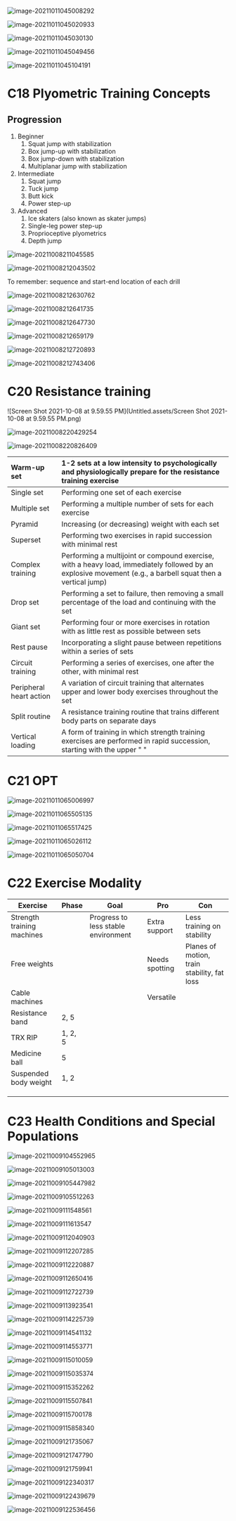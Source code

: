 ![image-20211011045008292](CheatSheet.assets/image-20211011045008292.png)

![image-20211011045020933](CheatSheet.assets/image-20211011045020933.png)

![image-20211011045030130](CheatSheet.assets/image-20211011045030130.png)



![image-20211011045049456](CheatSheet.assets/image-20211011045049456.png)

![image-20211011045104191](CheatSheet.assets/image-20211011045104191.png)

# C18 Plyometric Training Concepts

## Progression

1. Beginner
   1. Squat jump with stabilization
   2. Box jump-up with stabilization
   3. Box jump-down with stabilization
   4. Multiplanar jump with stabilization
2. Intermediate
   1. Squat jump
   2. Tuck jump
   3. Butt kick
   4. Power step-up
3. Advanced
   1. Ice skaters (also known as skater jumps)
   2. Single-leg power step-up
   3. Proprioceptive plyometrics
   4. Depth jump



![image-20211008211045585](Untitled.assets/image-20211008211045585.png)

![image-20211008212043502](Untitled.assets/image-20211008212043502.png)

To remember: sequence and start-end location of each drill

![image-20211008212630762](Untitled.assets/image-20211008212630762.png)

![image-20211008212641735](Untitled.assets/image-20211008212641735.png)

![image-20211008212647730](Untitled.assets/image-20211008212647730.png)

![image-20211008212659179](Untitled.assets/image-20211008212659179.png)

![image-20211008212720893](Untitled.assets/image-20211008212720893.png)

![image-20211008212743406](Untitled.assets/image-20211008212743406.png)

# C20 Resistance training

![Screen Shot 2021-10-08 at 9.59.55 PM](Untitled.assets/Screen Shot 2021-10-08 at 9.59.55 PM.png)

![image-20211008220429254](Untitled.assets/image-20211008220429254.png)

![image-20211008220826409](Untitled.assets/image-20211008220826409.png)

| Warm-up set             | 1-2 sets at a low intensity to psychologically and physiologically prepare for the resistance training exercise |
| :---------------------- | :----------------------------------------------------------- |
| Single set              | Performing one set of each exercise                          |
| Multiple set            | Performing a multiple number of sets for each exercise       |
| Pyramid                 | Increasing (or decreasing) weight with each set              |
| Superset                | Performing two exercises in rapid succession with minimal rest |
| Complex training        | Performing a multijoint or compound exercise, with a heavy load, immediately followed by an explosive movement (e.g., a barbell squat then a vertical jump) |
| Drop set                | Performing a set to failure, then removing a small percentage of the load and continuing with the set |
| Giant set               | Performing four or more exercises in rotation with as little rest as possible between sets |
| Rest pause              | Incorporating a slight pause between repetitions within a series of sets |
| Circuit training        | Performing a series of exercises, one after the other, with minimal rest |
| Peripheral heart action | A variation of circuit training that alternates upper and lower body exercises throughout the set |
| Split routine           | A resistance training routine that trains different body parts on separate days |
| Vertical loading        | A form of training in which strength training exercises are performed in rapid succession, starting with the upper " " |

# C21 OPT

![image-20211011065006997](CheatSheet.assets/image-20211011065006997.png)

![image-20211011065505135](CheatSheet.assets/image-20211011065505135.png)

![image-20211011065517425](CheatSheet.assets/image-20211011065517425.png)



![image-20211011065026112](CheatSheet.assets/image-20211011065026112.png)



![image-20211011065050704](CheatSheet.assets/image-20211011065050704.png)

# C22 Exercise Modality

| Exercise                   | Phase   | Goal                                | Pro            | Con                                         |
| -------------------------- | ------- | ----------------------------------- | -------------- | ------------------------------------------- |
| Strength training machines |         | Progress to less stable environment | Extra support  | Less training on stability                  |
| Free weights               |         |                                     | Needs spotting | Planes of motion, train stability, fat loss |
| Cable machines             |         |                                     | Versatile      |                                             |
| Resistance band            | 2, 5    |                                     |                |                                             |
| TRX RIP                    | 1, 2, 5 |                                     |                |                                             |
| Medicine ball              | 5       |                                     |                |                                             |
| Suspended body weight      | 1, 2    |                                     |                |                                             |
|                            |         |                                     |                |                                             |
|                            |         |                                     |                |                                             |
|                            |         |                                     |                |                                             |

# C23 Health Conditions and Special Populations

![image-20211009104552965](Untitled.assets/image-20211009104552965.png)

![image-20211009105013003](Untitled.assets/image-20211009105013003.png)

![image-20211009105447982](Untitled.assets/image-20211009105447982.png)

![image-20211009105512263](Untitled.assets/image-20211009105512263.png)

![image-20211009111548561](Untitled.assets/image-20211009111548561.png)

![image-20211009111613547](Untitled.assets/image-20211009111613547.png)

![image-20211009112040903](Untitled.assets/image-20211009112040903.png)

![image-20211009112207285](Untitled.assets/image-20211009112207285.png)

![image-20211009112220887](Untitled.assets/image-20211009112220887.png)

![image-20211009112650416](Untitled.assets/image-20211009112650416.png)

![image-20211009112722739](Untitled.assets/image-20211009112722739.png)

![image-20211009113923541](Untitled.assets/image-20211009113923541.png)

![image-20211009114225739](Untitled.assets/image-20211009114225739.png)

![image-20211009114541132](Untitled.assets/image-20211009114541132.png)

![image-20211009114553771](Untitled.assets/image-20211009114553771.png)

![image-20211009115010059](Untitled.assets/image-20211009115010059.png)

![image-20211009115035374](Untitled.assets/image-20211009115035374.png)

![image-20211009115352262](Untitled.assets/image-20211009115352262.png)

![image-20211009115507841](Untitled.assets/image-20211009115507841.png)

![image-20211009115700178](Untitled.assets/image-20211009115700178.png)

![image-20211009115858340](Untitled.assets/image-20211009115858340.png)

![image-20211009121735067](Untitled.assets/image-20211009121735067.png)

![image-20211009121747790](Untitled.assets/image-20211009121747790.png)

![image-20211009121759941](Untitled.assets/image-20211009121759941.png)

![image-20211009122340317](Untitled.assets/image-20211009122340317.png)

![image-20211009122439679](Untitled.assets/image-20211009122439679.png)

![image-20211009122536456](Untitled.assets/image-20211009122536456.png)